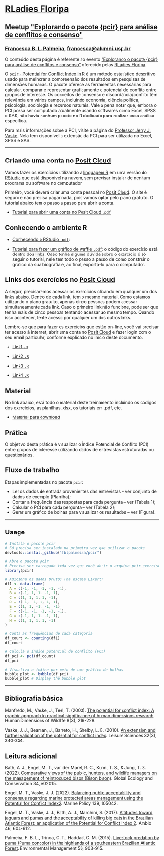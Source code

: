 # [RLadies Floripa](https://www.meetup.com/rladies-florianopolis/)
## Meetup ["Explorando o pacote {pcir} para análise de conflitos e consenso"](https://www.meetup.com/rladies-florianopolis/events/305989838/?eventOrigin=group_upcoming_events)
### [Francesca B. L. Palmeira](https://fblpalmeira.github.io/), francesca@alumni.usp.br 

O conteúdo desta página é referente ao evento ["Explorando o pacote {pcir} para análise de conflitos e consenso"](https://www.meetup.com/rladies-florianopolis/events/305989838/?eventOrigin=group_upcoming_events) oferecido pelas [RLadies Floripa](https://www.meetup.com/rladies-florianopolis/).

O  [`pcir` - Potential for Conflict Index in R](https://fblpalmeira.github.io/pcir/) é um método estatístico descritivo usado para melhorar a compreensão dos resultados em pesquisas de dimensões humanas. O pacote oferece as ferramentas necessárias para calcular, comparar e representar graficamente o potencial de conflito entre grupos de interesse. Os conceitos de consenso e discordância/conflito têm relevância em vários campos, incluindo economia, ciência política, psicologia, sociologia e recursos naturais. Vale a pena notar que, embora o PCI possa ser computado atualmente usando softwares como Excel, SPSS e SAS, não havia nenhum pacote no R dedicado para realizar essa análise específica.

Para mais informações sobre a PCI, visite a página do [Professor Jerry J. Vaske](https://sites.warnercnr.colostate.edu/jerryv/potential-conflict-index/). Nela tem disponível a extensão 
da PCI para ser utilizada no Excel,  SPSS e SAS.

-----

## Criando uma conta no [Posit Cloud](https://posit.cloud/)

Vamos fazer os exercícios utilizando a [linguagem R](https://www.r-project.org/about.html) em uma versão do [RStudio](https://posit.co/download/rstudio-desktop/) que está disponível na nuvem, sem precisar instalar de nenhum programa ou software no computador. 

Primeiro, você deverá criar uma conta pessoal no [Posit Cloud](https://posit.cloud/). O site é seguro e não precisa pagar nada, pois vamos optar pelo plano gratuito. O tutorial abaixo tem o passo a passo para abrir a conta. 

- [Tutorial para abrir uma conta no Posit Cloud `.pdf`](https://github.com/fblpalmeira/pronta_cientista_2024/blob/main/docs/Tutorial_abrir_conta_PositCloud_pronta_2024.pdf)

## Conhecendo o ambiente R

- [Conhecendo o RStudio `.pdf`]():

- [Tutorial para fazer um gráfico de waffle `.pdf`](https://github.com/fblpalmeira/pronta_cientista_2024/blob/main/docs/Tutotial_RStudio_Cloud_Waffle_Pronta_Cientista_2024_05_25.pdf): o código do exercício está dentro dos [links](https://github.com/fblpalmeira/pronta_cientista/blob/main/README.md#links-dos-exerc%C3%ADcios-no-posit-cloud). Caso tenha alguma dúvida sobre o exercício é só seguir o tutorial, nele tem todo o passo a passo de como construir o gráfico da sua biografia e, ao final, exportá-lo para o computador.

## Links dos exercícios no [Posit Cloud](https://posit.cloud/)

A seguir, precisaremos acessar os exercícios clicando em qualquer um dos links abaixo. Dentro de cada link, tem o mesmo material. Como estamos utilizando o plano gratuito, apenas cinco pessoas podem acessar simultaneamente cada link. Caso o primeiro link não funcione, pode ser que tenha mais de cinco pessoas tentando acessar ao mesmo tempo. Quando isso acontecer, tente acesso por qualquer um dos outros links. 

Lembre-se que para fazer os exercícios que estão on-line, você vai precisar ter acesso à internet, abrir uma conta no [Posit Cloud](https://posit.cloud/) e fazer login com o seu email particular, conforme explicado no início deste documento. 

- [Link1 `.R`](https://posit.cloud/content/10231646) 

- [Link2 `.R`](https://posit.cloud/content/10231646)

- [Link3 `.R`]()

- [Link4 `.R`]()

## Material 

No link abaixo, está todo o material deste treinamento incluindo os códigos dos exercícios, as planilhas .xlsx, os tutoriais em .pdf, etc.

- [Material para download]()

## Prática 

O objetivo desta prática é visualizar o Índice Potencial de Conflito (PCI) entre grupos de interesse utilizando dados de entrevistas estruturadas ou questionários. 

## Fluxo de trabalho  

Etapas implementadas no pacote `pcir`:

- Ler os dados de entrada provenientes das entrevistas – ver conjunto de dados de exemplo (Planilha);  
- Contar a frequência das respostas para cada pergunta – ver (Tabela 1);  
- Calcular o PCI para cada pergunta – ver (Tabela 2);  
- Gerar um gráfico de bolhas para visualizar os resultados – ver (Figura).

---

## Usage

```r
# Instala o pacote pcir 
# Só precisa ser instalado na primeira vez que utilizar o pacote
devtools::install_github("fblpalmeira/pcir")

# Abre o pacote pcir
# Precisa ser carregado toda vez que você abrir o arquivo pcir_exercise.R
library(pcir)

# Adiciona os dados brutos (na escala Likert)
df1 <- data.frame(
  A = c(-1, -1, -1, -1, -1),
  B = c(-1, 1, 1, -1, 1),
  C = c(1, 1, 1, 1, -1),
  D = c(-1, -1, 1, 1, 1),
  E = c(1, 1, -1, -1, -1),
  F = c(-1, -1, -1, -1, -1),
  G = c(-1, 1, 1, -1, 1),
  H = c(1, 1, 1, 1, -1)
)

# Conta as frequências de cada categoria
df_count <- counting(df1)
df_count

# Calcula o índice potencial de conflito (PCI)
df_pci <- pci(df_count)
df_pci

# Visualiza o índice por meio de uma gráfico de bolhas
bubble_plot <- bubble(df_pci)
bubble_plot # Display the bubble plot
```

-----

## Bibliografia básica

Manfredo, M., Vaske, J., Teel, T. (2003). [The potential for conflict index: A graphic approach to practical significance of human dimensions research](https://www.tandfonline.com/doi/abs/10.1080/10871200304310). Human Dimensions of Wildlife 8(3), 219-228.

Vaske, J. J., Beaman, J., Barreto, H., Shelby, L. B. (2010). [An extension and further validation of the potential for conflict index](https://www.tandfonline.com/doi/abs/10.1080/01490401003712648). Leisure Sciences 32(3), 240-254.

## Leitura adicional

Bath, A. J., Engel, M. T., van der Marel, R. C., Kuhn, T. S., & Jung, T. S. (2022). [Comparative views of the public, hunters, and wildlife managers on the management of reintroduced bison (Bison bison)](https://www.sciencedirect.com/science/article/pii/S2351989422000178). Global Ecology and Conservation 34, e02015.

Engel, M. T., Vaske, J. J. (2022). [Balancing public acceptability and consensus regarding marine protected areas management using the Potential for Conflict Index2](https://www.sciencedirect.com/science/article/abs/pii/S0308597X22000896). Marine Policy 139, 105042.

Engel, M. T., Vaske, J. J., Bath, A. J., Marchini, S. (2017). [Attitudes toward jaguars and pumas and the acceptability of killing big cats in the Brazilian Atlantic Forest: an application of the Potential for Conflict Index 2](https://link.springer.com/article/10.1007/s13280-017-0898-6). Ambio 46, 604-612.

Palmeira, F. B. L., Trinca, C. T., Haddad, C. M. (2015). [Livestock predation by puma (Puma concolor) in the highlands of a southeastern Brazilian Atlantic Forest](https://link.springer.com/article/10.1007/s00267-015-0562-5). Environmental Management 56, 903-915.
